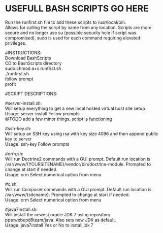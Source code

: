 USEFULL BASH SCRIPTS GO HERE
====================================
Run the runfirst.sh file to add these scripts to /usr/local/bin.  
Allows for calling the script by name from any location.
Scripts are more secure and no longer use su (possible security hole if script was compromised), sudo is used for each command requiring elevated privileges.

#INSTRUCTIONS:  
Download BashScripts  
CD to BashScripts directory  
    sudo chmod a+x runfirst.sh  
    ./runfirst.sh  
follow prompt  
profit

#SCRIPT DESCRIPTIONS:

#server-install.sh:  
Will setup everything to get a new local hosted virtual host site setup  
Usage: server-install Follow prompts  
@TODO add a few minor things, script is functioning  
  
#ssh-key.sh:  
Will setup an SSH key using rsa with key size 4096 and then append public key to server  
Usage: ssh-key  Follow prompts
  
#orm.sh:  
Will run Doctrine2 commands with a GUI prompt.  Default run location is /var/www/{YOURSITENAME}/vendor/bin/doctrine-module.  Prompted to change at start if needed.  
Usage: orm  Select numerical option from menu

#c.sh:  
Will run Composer commands with a GUI prompt.  Default run location is /var/www/{sitename}.  Prompted to change at start if needed.  
Usage: orm  Select numerical option from menu

#java7install.sh:  
Will install the newest oracle JDK 7 using repository ppa:webupd8team/java.  Also sets new JDK as default.  
Usage: java7install  Yes or No to install jdk 7
